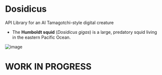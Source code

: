# Dosidicus
API Library for an AI Tamagotchi-style digital creature

* The **Humboldt squid** (*Dosidicus gigas*) is a large, predatory squid living in the eastern Pacific Ocean. 


![image](https://github.com/ViciousSquid/Dosidicus/assets/161540961/623141f5-3090-40c2-89fa-38a52a381a49)

# WORK IN PROGRESS
